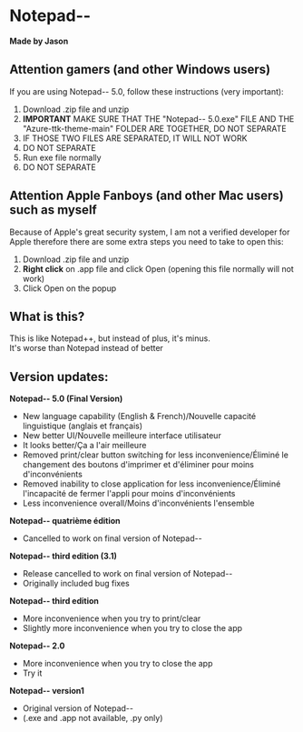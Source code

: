 # Notepad--
**Made by Jason**

## Attention gamers (and other Windows users)
If you are using Notepad-- 5.0, follow these instructions (very important):
1. Download .zip file and unzip
2. **IMPORTANT** MAKE SURE THAT THE "Notepad-- 5.0.exe" FILE AND THE "Azure-ttk-theme-main" FOLDER ARE TOGETHER, DO NOT SEPARATE
3. IF THOSE TWO FILES ARE SEPARATED, IT WILL NOT WORK
4. DO NOT SEPARATE
5. Run exe file normally
6. DO NOT SEPARATE

## Attention Apple Fanboys (and other Mac users) such as myself
Because of Apple's great security system, I am not a verified developer for Apple therefore there are some extra steps you need to take to open this:
1. Download .zip file and unzip
2. **Right click** on .app file and click Open (opening this file normally will not work)
3. Click Open on the popup

## What is this?
This is like Notepad++, but instead of plus, it's minus.\
It's worse than Notepad instead of better

## Version updates:

**Notepad-- 5.0 (Final Version)**
- New language capability (English & French)/Nouvelle capacité linguistique (anglais et français)
- New better UI/Nouvelle meilleure interface utilisateur
- It looks better/Ça a l'air meilleure
- Removed print/clear button switching for less inconvenience/Éliminé le changement des boutons d'imprimer et d'éliminer pour moins d'inconvénients
- Removed inability to close application for less inconvenience/Éliminé l'incapacité de fermer l'appli pour moins d'inconvénients
- Less inconvenience overall/Moins d'inconvénients l'ensemble

**Notepad-- quatrième édition**
- Cancelled to work on final version of Notepad--

**Notepad-- third edition (3.1)**
- Release cancelled to work on final version of Notepad--
- Originally included bug fixes

**Notepad-- third edition**
- More inconvenience when you try to print/clear
- Slightly more inconvenience when you try to close the app

**Notepad-- 2.0**
- More inconvenience when you try to close the app
- Try it

**Notepad-- version1**
- Original version of Notepad--
- (.exe and .app not available, .py only)
